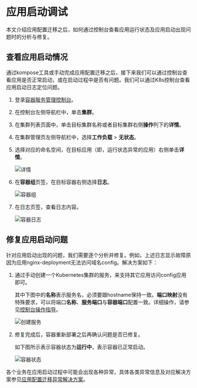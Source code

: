 # 应用启动调试

本文介绍应用配置迁移之后，如何通过控制台查看应用运行状态及应用启动出现问题时的分析与修复。

## 查看应用启动情况

通过kompose工具或手动完成应用配置迁移之后，接下来我们可以通过控制台查看应用是否正常启动，或在启动过程中是否有问题。我们可以通过K8s控制台查看应用启动日志定位问题。

1.  登录[容器服务管理控制台](https://cs.console.aliyun.com)。

2.  在控制台左侧导航栏中，单击**集群**。

3.  在集群列表页面中，单击目标集群名称或者目标集群右侧**操作**列下的**详情**。

4.  在集群管理页左侧导航栏中，选择**工作负载** \> **无状态**。

5.  选择对应的命名空间，在目标应用（即，运行状态异常的应用）右侧单击**详情**。

    ![详情](https://static-aliyun-doc.oss-accelerate.aliyuncs.com/assets/img/zh-CN/1195363161/p47983.png)

6.  在**容器组**页签，在目标容器右侧选择**日志**。

    ![容器组](https://static-aliyun-doc.oss-accelerate.aliyuncs.com/assets/img/zh-CN/1195363161/p47984.png)

7.  在日志页签，查看日志内容。

    ![容器日志](https://static-aliyun-doc.oss-accelerate.aliyuncs.com/assets/img/zh-CN/1195363161/p47985.png)


## 修复应用启动问题

针对应用启动出现的问题，我们需要逐个分析并修复。例如，上述日志显示故障原因为应用nginx-deployment无法访问域名config。解决方案如下：

1.  通过手动创建一个Kubernetes集群的服务，来支持其它应用访问config应用即可。

    其中下图中的**名称**表示服务名，必须要跟hostname保持一致。**端口映射**没有特殊要求，可以将端口**名称**、**服务端口**与**容器端口**配置一致。详细操作，请参见[控制台操作指导](/intl.zh-CN/Kubernetes集群用户指南/网络管理/Service管理/管理服务.md)。

    ![创建服务](https://static-aliyun-doc.oss-accelerate.aliyuncs.com/assets/img/zh-CN/1195363161/p47986.png)

2.  修复完成后，容器重新部署之后再确认问题是否已修复。

    如下图所示表示容器状态为**运行中**，表示容器已正常启动。

    ![容器状态](https://static-aliyun-doc.oss-accelerate.aliyuncs.com/assets/img/zh-CN/1195363161/p47987.png)


各个业务在应用启动过程中可能会出现各种异常，具体各类异常信息及对应解决方案参见[应用配置迁移异常解决方案](/intl.zh-CN/最佳实践/Swarm迁移Kubernetes/迁移应用配置/应用配置迁移异常解决方案.md)。

